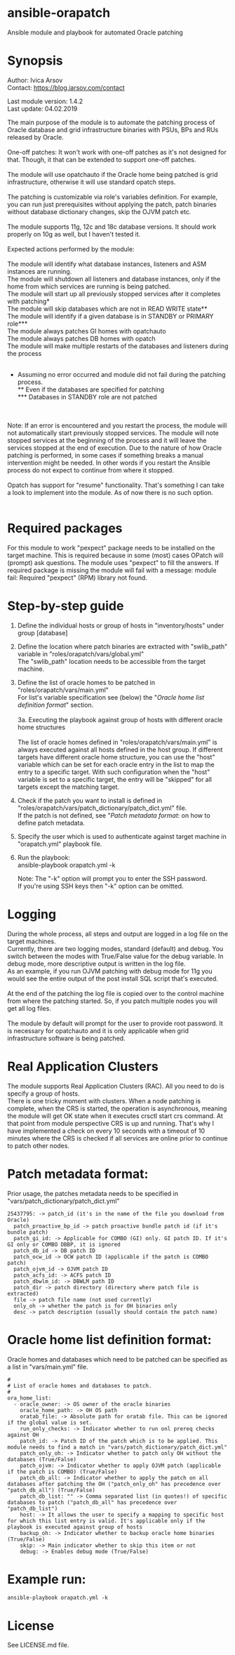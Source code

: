 # ansible-orapatch
Ansible module and playbook for automated Oracle patching

# Synopsis

Author: Ivica Arsov<br/>
Contact: https://blog.iarsov.com/contact

Last module version: 1.4.2<br/>
Last update: 04.02.2019

The main purpose of the module is to automate the patching process of Oracle database and grid infrastructure binaries with PSUs, BPs and RUs released by Oracle.<br/>
<br/>
One-off patches: It won't work with one-off patches as it's not designed for that. Though, it that can be extended to support one-off patches.<br/>
<br/>
The module will use opatchauto if the Oracle home being patched is grid infrastructure, otherwise it will use standard opatch steps.<br/>
<br/>
The patching is customizable via role's variables definition. For example, you can run just prerequisites without applying the patch, patch binaries without database dictionary changes, skip the OJVM patch etc.<br/>
<br/>
The module supports 11g, 12c and 18c database versions. It should work properly on 10g as well, but I haven't tested it.<br/>
<br/>
Expected actions performed by the module:<br/>
<br/>
    The module will identify what database instances, listeners and ASM instances are running.<br/>
    The module will shutdown all listeners and database instances, only if the home from which services are running is being patched.<br/>
    The module will start up all previously stopped services after it completes with patching*<br/>
    The module will skip databases which are not in READ WRITE state**<br/>
    The module will identify if a given database is in STANDBY or PRIMARY role***<br/>
    The module always patches GI homes with opatchauto<br/>
    The module always patches DB homes with opatch<br/>
    The module will make multiple restarts of the databases and listeners during the process<br/>
<br/>
* Assuming no error occurred and module did not fail during the patching process.<br/>
** Even if the databases are specified for patching<br/>
*** Databases in STANDBY role are not patched<br/>
<br/>
<br/>
Note: If an error is encountered and you restart the process, the module will not automatically start previously stopped services. The module will note stopped services at the beginning of the process and it will leave the services stopped at the end of execution. Due to the nature of how Oracle patching is performed, in some cases if something breaks a manual intervention might be needed. In other words if you restart the Ansible process do not expect to continue from where it stopped.<br/>
<br/>
Opatch has support for "resume" functionality. That's something I can take a look to implement into the module. As of now there is no such option.<br/>
<br/>

# Required packages

For this module to work "pexpect" package needs to be installed on the target machine. This is required because in some (most) cases OPatch will (prompt) ask questions. The module uses "pexpect" to fill the answers. If required package is missing the module will fail with a message: module fail: Required "pexpect" (RPM) library not found.

# Step-by-step guide

1. Define the individual hosts or group of hosts in "inventory/hosts" under group [database]

2. Define the location where patch binaries are extracted with "swlib_path" variable in "roles/orapatch/vars/global.yml"<br/>
   The "swlib_path" location needs to be accessible from the target machine.

3. Define the list of oracle homes to be patched in "roles/orapatch/vars/main.yml"<br/>
   For list's variable specification see (below) the "*Oracle home list definition format*" section.
   <br/><br/>
   3a. Executing the playbook against group of hosts with different oracle home structures<br/><br/>
   The list of oracle homes defined in "roles/orapatch/vars/main.yml" is always executed against all hosts defined in the host group. If different targets have different oracle home structure, you can use the "host" variable which can be set for each oracle entry in the list to map the entry to a specific target. With such configuration when the "host" variable is set to a specific target, the entry will be "skipped" for all targets except the matching target.

4. Check if the patch you want to install is defined in "roles/orapatch/vars/patch_dictionary/patch_dict.yml" file.<br/>
   If the patch is not defined, see "*Patch metadata format*: on how to define patch metadata.

5. Specify the user which is used to authenticate against target machine in "orapatch.yml" playbook file.

6. Run the playbook: <br/>
   ansible-playbook orapatch.yml -k

   Note: The "-k" option will prompt you to enter the SSH password.<br/>
         If you're using SSH keys then "-k" option can be omitted.

# Logging

During the whole process, all steps and output are logged in a log file on the target machines.<br/>
Currently, there are two logging modes, standard (default) and debug. You switch between the modes with True/False value for the debug variable. In debug mode, more descriptive output is written in the log file.<br/>
As an example, if you run OJVM patching with debug mode for 11g you would see the entire output of the post install SQL script that's executed.<br/>
<br/>
At the end of the patching the log file is copied over to the control machine from where the patching started. So, if you patch multiple nodes you will get all log files.<br/>
<br/>
The module by default will prompt for the user to provide root password. It is necessary for opatchauto and it is only applicable when grid infrastructure software is being patched.<br/>

# Real Application Clusters

The module supports Real Application Clusters (RAC). All you need to do is specify a group of hosts.<br/>
There is one tricky moment with clusters. When a node patching is complete, when the CRS is started, the operation is asynchronous, meaning the module will get OK state when it executes crsctl start crs command. At that point from module perspective CRS is up and running. That's why I have implemented a check on every 10 seconds with a timeout of 10 minutes where the CRS is checked if all services are online prior to continue to patch other nodes.

# Patch metadata format:

Prior usage, the patches metadata needs to be specified in "vars/patch_dictionary/patch_dict.yml"

```
25437795: -> patch_id (it's in the name of the file you download from Oracle)
  patch_proactive_bp_id -> patch proactive bundle patch id (if it's bundle patch)
  patch_gi_id: -> Applicable for COMBO (GI) only. GI patch ID. If it's GI only or COMBO DBBP, it is ignored
  patch_db_id -> DB patch ID
  patch_ocw_id -> OCW patch ID (applicable if the patch is COMBO patch)
  patch_ojvm_id -> OJVM patch ID
  patch_acfs_id: -> ACFS patch ID
  patch_dbwlm_id: -> DBWLM path ID
  patch_dir -> patch directory (directory where patch file is extracted)
  file -> patch file name (not used currently)
  only_oh -> whether the patch is for OH binaries only
  desc -> patch description (usually should contain the patch name)
```

# Oracle home list definition format:

Oracle homes and databases which need to be patched can be specified as a list in "vars/main.yml" file.

```
#
# List of oracle homes and databases to patch.
#
ora_home_list:
  - oracle_owner: -> OS owner of the oracle binaries
    oracle_home_path: -> OH OS path
    oratab_file: -> Absolute path for oratab file. This can be ignored if the global value is set.
    run_only_checks: -> Indicator whether to run onl prereq checks against OH
    patch_id: -> Patch ID of the patch which is to be applied. This module needs to find a match in "vars/patch_dictionary/patch_dict.yml"
    patch_only_oh: -> Indicator whether to patch only OH without the databases (True/False)
    patch_ojvm: -> Indicator whether to apply OJVM patch (applicable if the patch is COMBO) (True/False)
    patch_db_all: -> Indicator whether to apply the patch on all databases after patching the OH ("patch_only_oh" has precedence over "patch_db_all") (True/False)
    patch_db_list: "" -> Comma separated list (in quotes!) of specific databases to patch ("patch_db_all" has precedence over "patch_db_list")
    host: -> It allows the user to specify a mapping to specific host for which this list entry is valid. It's applicable only if the playbook is executed against group of hosts
    backup_oh: -> Indicator whether to backup oracle home binaries (True/False)
    skip: -> Main indicator whether to skip this item or not
    debug: -> Enables debug mode (True/False)
```

# Example run:

```
ansible-playbook orapatch.yml -k
```

# License

See LICENSE.md file.

